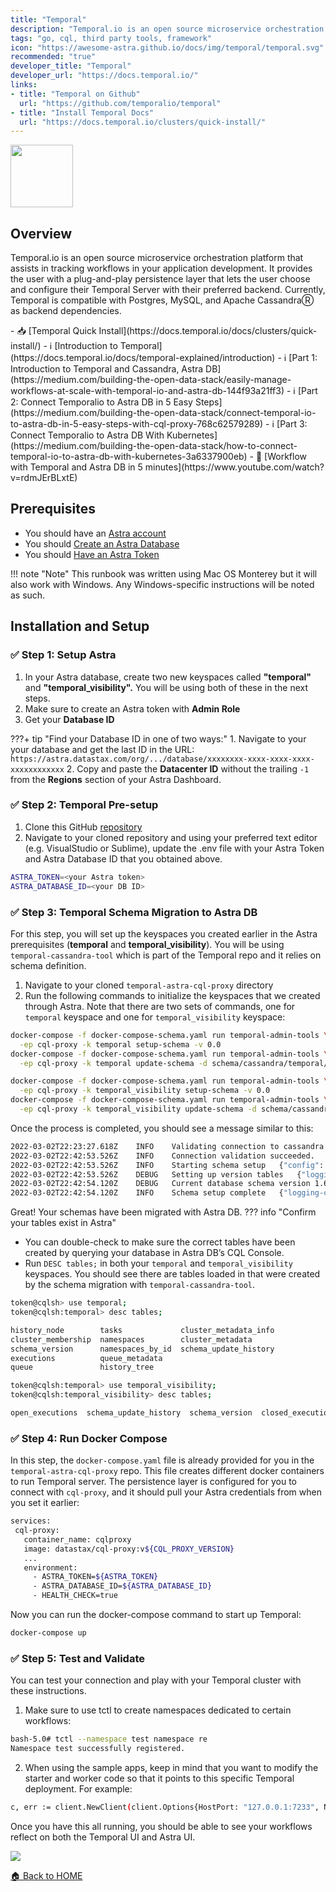 ```yaml
---
title: "Temporal"
description: "Temporal.io is an open source microservice orchestration platform that assists in tracking workflows in your application development. It provides the user with a plug-and-play persistence layer that lets the user choose and configure their Temporal Server with their preferred backend. Currently, Temporal is compatible with Postgres, MySQL, and Apache CassandraⓇ as backend dependencies."
tags: "go, cql, third party tools, framework"
icon: "https://awesome-astra.github.io/docs/img/temporal/temporal.svg"
recommended: "true"
developer_title: "Temporal"
developer_url: "https://docs.temporal.io/"
links:
- title: "Temporal on Github"
  url: "https://github.com/temporalio/temporal"
- title: "Install Temporal Docs"
  url: "https://docs.temporal.io/clusters/quick-install/"
---
```


<div class="nosurface" markdown="1">

<img src="https://awesome-astra.github.io/docs/img/temporal/temporal-logo-dark.svg" height="100px" />
</div>

## Overview

Temporal.io is an open source microservice orchestration platform that assists in tracking workflows in your application development. It provides the user with a plug-and-play persistence layer that lets the user choose and configure their Temporal Server with their preferred backend. Currently, Temporal is compatible with Postgres, MySQL, and Apache CassandraⓇ as backend dependencies. 

<div class="nosurface" markdown="1">
- <span class="nosurface" markdown="1">📥 </span>[Temporal Quick Install](https://docs.temporal.io/docs/clusters/quick-install/)
- <span class="nosurface" markdown="1">ℹ️ </span>[Introduction to Temporal](https://docs.temporal.io/docs/temporal-explained/introduction)
- <span class="nosurface" markdown="1">ℹ️ </span>[Part 1: Introduction to Temporal and Cassandra, Astra DB](https://medium.com/building-the-open-data-stack/easily-manage-workflows-at-scale-with-temporal-io-and-astra-db-144f93a21ff3)
- <span class="nosurface" markdown="1">ℹ️ </span>[Part 2: Connect Temporalio to Astra DB in 5 Easy Steps](https://medium.com/building-the-open-data-stack/connect-temporal-io-to-astra-db-in-5-easy-steps-with-cql-proxy-768c62579289)
- <span class="nosurface" markdown="1">ℹ️ </span>[Part 3: Connect Temporalio to Astra DB With Kubernetes](https://medium.com/building-the-open-data-stack/how-to-connect-temporal-io-to-astra-db-with-kubernetes-3a6337900eb)
- <span class="nosurface" markdown="1">🎥 </span>[Workflow with Temporal and Astra DB in 5 minutes](https://www.youtube.com/watch?v=rdmJErBLxtE)
</div>

## Prerequisites
<ul class="prerequisites">
  <li class="nosurface">You should have an <a href="https://astra.dev/3B7HcYo">Astra account</a></li>
  <li class="nosurface">You should <a href="https://awesome-astra.github.io/docs/pages/astra/create-instance/">Create an Astra Database</a></li>
  <li class="nosurface">You should <a href="https://awesome-astra.github.io/docs/pages/astra/create-token/">Have an Astra Token</a></li>
</ul>

!!! note "Note"
    This runbook was written using Mac OS Monterey but it will also work with Windows. Any Windows-specific instructions will be noted as such.  

## Installation and Setup

### <span class="nosurface">✅ </span>Step 1: Setup Astra

1. In your Astra database, create two new keyspaces called **"temporal"** and **"temporal_visibility".** You will be using both of these in the next steps.
2. Make sure to create an Astra token with **Admin Role**
3. Get your **Database ID**

???+ tip "Find your Database ID in one of two ways:"
     1. Navigate to your your database and get the last ID in the URL: `https://astra.datastax.com/org/.../database/xxxxxxxx-xxxx-xxxx-xxxx-xxxxxxxxxxxx`
     2. Copy and paste the **Datacenter ID** without the trailing `-1` from the **Regions** section of your Astra Dashboard. 

### <span class="nosurface">✅ </span>Step 2: Temporal Pre-setup

1. Clone this GitHub [repository](https://github.com/mpenick/temporal-astra-cql-proxy)
2. Navigate to your cloned repository and using your preferred text editor (e.g. VisualStudio or Sublime), update the .env file with your Astra Token and Astra Database ID that you obtained above. 
   
```bash
ASTRA_TOKEN=<your Astra token>
ASTRA_DATABASE_ID=<your DB ID>
```

### <span class="nosurface">✅ </span>Step 3: Temporal Schema Migration to Astra DB

For this step, you will set up the keyspaces you created earlier in the Astra prerequisites (**temporal** and **temporal_visibility**). You will be using `temporal-cassandra-tool` which is part of the Temporal repo and it relies on schema definition. 

1. Navigate to your cloned `temporal-astra-cql-proxy` directory
2. Run the following commands to initialize the keyspaces that we created through Astra. Note that there are two sets of commands, one for `temporal` keyspace and one for `temporal_visibility` keyspace:

```bash
docker-compose -f docker-compose-schema.yaml run temporal-admin-tools \
  -ep cql-proxy -k temporal setup-schema -v 0.0
docker-compose -f docker-compose-schema.yaml run temporal-admin-tools \
  -ep cql-proxy -k temporal update-schema -d schema/cassandra/temporal/versioned/

docker-compose -f docker-compose-schema.yaml run temporal-admin-tools \
  -ep cql-proxy -k temporal_visibility setup-schema -v 0.0
docker-compose -f docker-compose-schema.yaml run temporal-admin-tools \
  -ep cql-proxy -k temporal_visibility update-schema -d schema/cassandra/visibility/versioned/
```

Once the process is completed, you should see a message similar to this: 

```bash
2022-03-02T22:23:27.618Z	INFO	Validating connection to cassandra cluster.	{"logging-call-at": "cqlclient.go:112"}
2022-03-02T22:42:53.526Z	INFO	Connection validation succeeded.	{"logging-call-at": "cqlclient.go:118"}
2022-03-02T22:42:53.526Z	INFO	Starting schema setup	{"config": {"SchemaFilePath":"","InitialVersion":"0.0","Overwrite":false,"DisableVersioning":false}, "logging-call-at": "setuptask.go:57"}
2022-03-02T22:42:53.526Z	DEBUG	Setting up version tables	{"logging-call-at": "setuptask.go:67"}
2022-03-02T22:42:54.120Z	DEBUG	Current database schema version 1.6 is greater than initial schema version 0.0. Skip version upgrade	{"logging-call-at": "setuptask.go:116"}
2022-03-02T22:42:54.120Z	INFO	Schema setup complete	{"logging-call-at": "setuptask.go:131"}
```

Great! Your schemas have been migrated with Astra DB. 
??? info "Confirm your tables exist in Astra"
  * You can double-check to make sure the correct tables have been created by querying your database in Astra DB’s CQL Console. 
  * Run `DESC tables;` in both your `temporal` and `temporal_visibility` keyspaces. You should see there are tables loaded in that were created by the schema migration with `temporal-cassandra-tool`.

```bash
token@cqlsh> use temporal;
token@cqlsh:temporal> desc tables;

history_node        tasks             cluster_metadata_info
cluster_membership  namespaces        cluster_metadata     
schema_version      namespaces_by_id  schema_update_history
executions          queue_metadata  
queue               history_tree    

token@cqlsh:temporal> use temporal_visibility;
token@cqlsh:temporal_visibility> desc tables;

open_executions  schema_update_history  schema_version  closed_executions
```

### <span class="nosurface">✅ </span>Step 4: Run Docker Compose
In this step, the `docker-compose.yaml` file is already provided for you in the `temporal-astra-cql-proxy` repo. This file creates different docker containers to run Temporal server. The persistence layer is configured for you to connect with `cql-proxy`, and it should pull your Astra credentials from when you set it earlier:

```bash
services:
 cql-proxy:
   container_name: cqlproxy
   image: datastax/cql-proxy:v${CQL_PROXY_VERSION}
   ...
   environment:
     - ASTRA_TOKEN=${ASTRA_TOKEN}
     - ASTRA_DATABASE_ID=${ASTRA_DATABASE_ID}
     - HEALTH_CHECK=true
```

Now you can run the docker-compose command to start up Temporal: 
```bash
docker-compose up
```

### <span class="nosurface">✅ </span> Step 5: Test and Validate
You can test your connection and play with your Temporal cluster with these instructions.

1. Make sure to use tctl to create namespaces dedicated to certain workflows:
```bash
bash-5.0# tctl --namespace test namespace re
Namespace test successfully registered.
```
2. When using the sample apps, keep in mind that you want to modify the starter and worker code so that it points to this specific Temporal deployment. For example:
```bash
c, err := client.NewClient(client.Options{HostPort: "127.0.0.1:7233", Namespace: "test"})
```

Once you have this all running, you should be able to see your workflows reflect on both the Temporal UI and Astra UI.

<img src="https://awesome-astra.github.io/docs/img/temporal/temporal-06-test-validate.png"  />


[🏠 Back to HOME](https://awesome-astra.github.io/docs/)
